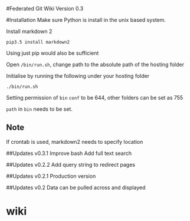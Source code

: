 #Federated Git Wiki
Version 0.3

#Installation
Make sure Python is install in the unix based system.

Install markdown 2

    pip3.5 install markdown2

Using just pip would also be sufficient

Open `/bin/run.sh`, change path to the absolute path of the hosting folder

Initialise by running the following under your hosting folder

    ./bin/run.sh

Setting permission of `bin` `conf` to be 644, other folders can be set as 755

`path` in `bin` needs to be set.

## Note

If crontab is used, markdown2 needs to specify location

##Updates v0.3.1
Improve bash
Add full text search

##Updates v0.2.2
Add query string to redirect pages

##Updates v0.2.1
Production version

##Updates v0.2
Data can be pulled across and displayed
# wiki
